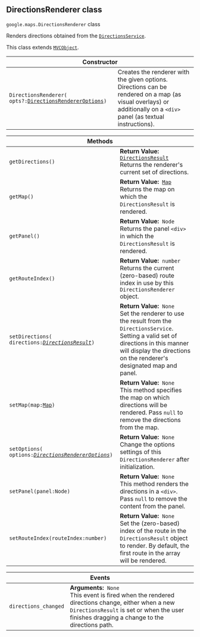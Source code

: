 <h2 id="DirectionsRenderer"> DirectionsRenderer class </h2><p>
<code><span itemprop="path">google.maps</span>.<span itemprop="name">DirectionsRenderer</span></code>
class
</p><p>Renders directions obtained from the <code><a href="https://github.com/amenadiel/google-maps-documentation/blob/master/docs/DirectionsService.md">DirectionsService</a></code>.</p><p>This class extends
<code><a href="https://github.com/amenadiel/google-maps-documentation/blob/master/docs/MVCObject.md">MVCObject</a></code>.
</p><div class="devsite-table-wrapper"><table class="constructors responsive" summary="class DirectionsRenderer - Constructor">
<thead>
<tr><th colspan="2">Constructor</th>
</tr></thead>
<tbody>
<tr>
<td><code><span>DirectionsRenderer(<wbr>opts?:</span><a href="https://github.com/amenadiel/google-maps-documentation/blob/master/docs/DirectionsRendererOptions.md"><span>DirectionsRendererOptions</span></a><span>)</span></code></td>
<td>Creates the renderer with the given options. Directions can be rendered on a map (as visual overlays) or additionally on a <code><span>&lt;div&gt;</span></code> panel (as textual instructions).</td>
</tr>
</tbody>
</table></div><div class="devsite-table-wrapper"><table class="methods responsive" summary="class DirectionsRenderer - Methods">
<thead>
<tr><th colspan="2">Methods</th>
</tr></thead>
<tbody>
<tr>
<td><code><span>getDirections()</span></code></td>
<td><div><strong>Return Value:</strong>&nbsp; <code><a href="https://github.com/amenadiel/google-maps-documentation/blob/master/docs/DirectionsResult.md">DirectionsResult</a></code></div>
<div class="desc">Returns the renderer's current set of directions.</div></td>
</tr>
<tr>
<td><code><span>getMap()</span></code></td>
<td><div><strong>Return Value:</strong>&nbsp; <code><a href="https://github.com/amenadiel/google-maps-documentation/blob/master/docs/Map.md">Map</a></code></div>
<div class="desc">Returns the map on which the <code>DirectionsResult</code> is rendered.</div></td>
</tr>
<tr>
<td><code><span>getPanel()</span></code></td>
<td><div><strong>Return Value:</strong>&nbsp; <code>Node</code></div>
<div class="desc">Returns the panel <code>&lt;div&gt;</code> in which the <code>DirectionsResult</code> is rendered.</div></td>
</tr>
<tr>
<td><code><span>getRouteIndex()</span></code></td>
<td><div><strong>Return Value:</strong>&nbsp; <code>number</code></div>
<div class="desc">Returns the current (zero-based) route index in use by this <code>DirectionsRenderer</code> object.</div></td>
</tr>
<tr>
<td><code><span>setDirections(<wbr>directions:</span><a href="https://github.com/amenadiel/google-maps-documentation/blob/master/docs/DirectionsResult.md"><em><span>DirectionsResult</span></em></a><span>)</span></code></td>
<td><div><strong>Return Value:</strong>&nbsp; <code>None</code></div>
<div class="desc">Set the renderer to use the result from the <code>DirectionsService</code>. Setting a valid set of directions in this manner will display the directions on the renderer's designated map and panel.</div></td>
</tr>
<tr>
<td><code><span>setMap(<wbr>map:</span><a href="https://github.com/amenadiel/google-maps-documentation/blob/master/docs/Map.md"><span>Map</span></a><span>)</span></code></td>
<td><div><strong>Return Value:</strong>&nbsp; <code>None</code></div>
<div class="desc">This method specifies the map on which directions will be rendered. Pass <code>null</code> to remove the directions from the map.</div></td>
</tr>
<tr>
<td><code><span>setOptions(<wbr>options:</span><a href="https://github.com/amenadiel/google-maps-documentation/blob/master/docs/DirectionsRendererOptions.md"><em><span>DirectionsRendererOptions</span></em></a><span>)</span></code></td>
<td><div><strong>Return Value:</strong>&nbsp; <code>None</code></div>
<div class="desc">Change the options settings of this <code>DirectionsRenderer</code> after initialization.</div></td>
</tr>
<tr>
<td><code><span>setPanel(<wbr>panel:Node)</span></code></td>
<td><div><strong>Return Value:</strong>&nbsp; <code>None</code></div>
<div class="desc">This method renders the directions in a <code>&lt;div&gt;</code>. Pass <code>null</code> to remove the content from the panel.</div></td>
</tr>
<tr>
<td><code><span>setRouteIndex(<wbr>routeIndex:number)</span></code></td>
<td><div><strong>Return Value:</strong>&nbsp; <code>None</code></div>
<div class="desc">Set the (zero-based) index of the route in the <code>DirectionsResult</code> object to render. By default, the first route in the array will be rendered.</div></td>
</tr>
</tbody>
</table></div><div class="devsite-table-wrapper"><table class="details responsive" summary="class DirectionsRenderer - Events">
<thead>
<tr><th colspan="2">Events</th>
</tr></thead>
<tbody>
<tr>
<td><code><span>directions_changed</span></code></td>
<td><div><strong>Arguments:</strong>&nbsp; <code>None</code></div>
<div class="desc">This event is fired when the rendered directions change, either when a new <code>DirectionsResult</code> is set or when the user finishes dragging a change to the directions path.</div></td>
</tr>
</tbody>
</table></div>